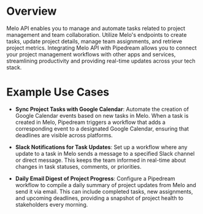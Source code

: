 # Overview

Melo API enables you to manage and automate tasks related to project management and team collaboration. Utilize Melo's endpoints to create tasks, update project details, manage team assignments, and retrieve project metrics. Integrating Melo API with Pipedream allows you to connect your project management workflows with other apps and services, streamlining productivity and providing real-time updates across your tech stack.

# Example Use Cases

- **Sync Project Tasks with Google Calendar**: Automate the creation of Google Calendar events based on new tasks in Melo. When a task is created in Melo, Pipedream triggers a workflow that adds a corresponding event to a designated Google Calendar, ensuring that deadlines are visible across platforms.

- **Slack Notifications for Task Updates**: Set up a workflow where any update to a task in Melo sends a message to a specified Slack channel or direct message. This keeps the team informed in real-time about changes in task statuses, comments, or priorities.

- **Daily Email Digest of Project Progress**: Configure a Pipedream workflow to compile a daily summary of project updates from Melo and send it via email. This can include completed tasks, new assignments, and upcoming deadlines, providing a snapshot of project health to stakeholders every morning.
